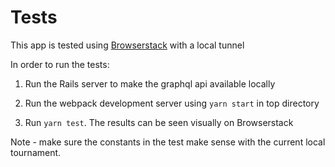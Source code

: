 Tests
=====

This app is tested using [Browserstack](https://www.browserstack.com/automate) with a local tunnel

In order to run the tests:

1. Run the Rails server to make the graphql api available locally

2. Run the webpack development server using `yarn start` in top directory

3. Run `yarn test`. The results can be seen visually on Browserstack

Note - make sure the constants in the test make sense with the current local tournament.